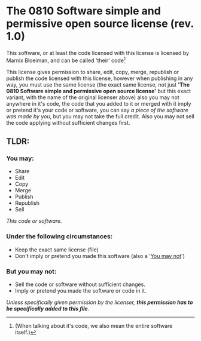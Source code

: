 # The 0810 Software simple and permissive open source license (rev. 1.0)

This software, or at least the code licensed with this license is licensed by Marnix Bloeiman, and can be called 'their' code[^1]



This license gives permission to share, edit, copy, merge, republish or publish the code licensed with this license, however when publishing in any way, you must use the same license (the exact same license, not just **'The 0810 Software simple and permissive open source license'** but this exact variant, with the name of the original licenser above) also you may not anywhere in it's code, the code that you added to it or merged with it imply or pretend it's your code or software, you can say *a piece of the software was made by you*, but you may not take the full credit. Also you may not sell the code applying without sufficient changes first.



[^1]: (When talking about it's code, we also mean the entire software itself.)



## TLDR:

### You may:

- Share
- Edit
- Copy
- Merge
- Publish
- Republish
- Sell

*This code or software.*

### Under the following circumstances:

- Keep the exact same license (file)
- Don't imply or pretend you made this software (also a '[You may not](#But-you-may-not-)')

### But you may not:

- Sell the code or software without sufficient changes.
- Imply or pretend you made the software or code in it.

*Unless specifically given permission by the licenser, **this permission has to be specifically added to this file***.
